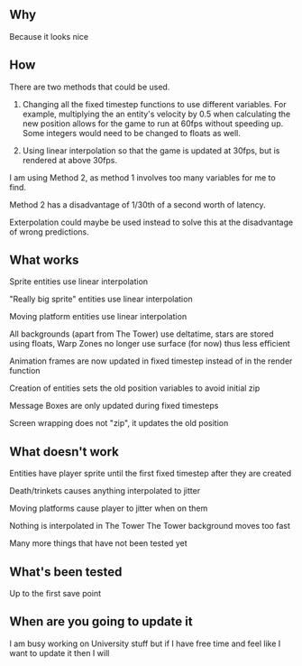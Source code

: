 Why
-
Because it looks nice

How
-
There are two methods that could be used.


1) Changing all the fixed timestep functions to use different variables. For example, multiplying the an entity's velocity by 0.5 when calculating the new position allows for the game to run at 60fps without speeding up. Some integers would need to be changed to floats as well.

2) Using linear interpolation so that the game is updated at 30fps, but is rendered at above 30fps.

I am using Method 2, as method 1 involves too many variables for me to find.

Method 2 has a disadvantage of 1/30th of a second worth of latency.

Exterpolation could maybe be used instead to solve this at the disadvantage of wrong predictions.

What works
-
Sprite entities use linear interpolation

"Really big sprite" entities use linear interpolation

Moving platform entities use linear interpolation

All backgrounds (apart from The Tower) use deltatime, stars are stored using floats, Warp Zones no longer use surface (for now) thus less efficient

Animation frames are now updated in fixed timestep instead of in the render function

Creation of entities sets the old position variables to avoid initial zip

Message Boxes are only updated during fixed timesteps

Screen wrapping does not "zip", it updates the old position

What doesn't work
-
Entities have player sprite until the first fixed timestep after they are created

Death/trinkets causes anything interpolated to jitter

Moving platforms cause player to jitter when on them

Nothing is interpolated in The Tower
The Tower background moves too fast

Many more things that have not been tested yet

What's been tested
-
Up to the first save point

When are you going to update it
-
I am busy working on University stuff but if I have free time and feel like I want to update it then I will

